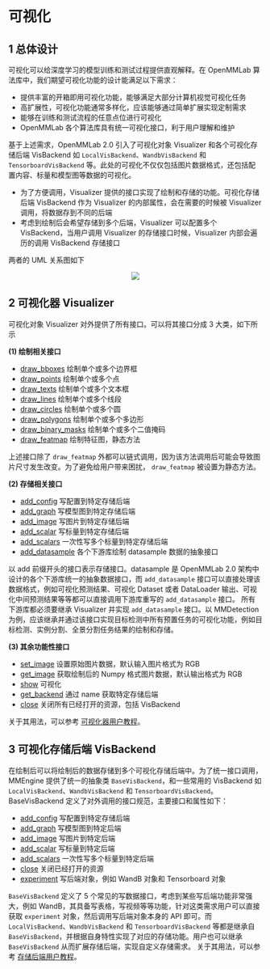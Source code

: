 # 可视化

## 1 总体设计

可视化可以给深度学习的模型训练和测试过程提供直观解释。在 OpenMMLab 算法库中，我们期望可视化功能的设计能满足以下需求：

- 提供丰富的开箱即用可视化功能，能够满足大部分计算机视觉可视化任务
- 高扩展性，可视化功能通常多样化，应该能够通过简单扩展实现定制需求
- 能够在训练和测试流程的任意点位进行可视化
- OpenMMLab 各个算法库具有统一可视化接口，利于用户理解和维护

基于上述需求，OpenMMLab 2.0 引入了可视化对象 Visualizer 和各个可视化存储后端 VisBackend 如 `LocalVisBackend`、`WandbVisBackend` 和 `TensorboardVisBackend` 等。此处的可视化不仅仅包括图片数据格式，还包括配置内容、标量和模型图等数据的可视化。

- 为了方便调用，Visualizer 提供的接口实现了绘制和存储的功能。可视化存储后端 VisBackend 作为 Visualizer 的内部属性，会在需要的时候被 Visualizer 调用，将数据存到不同的后端
- 考虑到绘制后会希望存储到多个后端，Visualizer 可以配置多个 VisBackend，当用户调用 Visualizer 的存储接口时候，Visualizer 内部会遍历的调用 VisBackend 存储接口

两者的 UML 关系图如下

<div align="center">
 <img src="https://user-images.githubusercontent.com/17425982/163327736-f7cb3b16-ef07-46bc-982a-3cc7495e6c82.png" >
</div>

## 2 可视化器 Visualizer

可视化对象 Visualizer 对外提供了所有接口。可以将其接口分成 3 大类，如下所示

**(1) 绘制相关接口**

- [draw_bboxes](mmengine.visualization.Visualizer.draw_bboxes) 绘制单个或多个边界框
- [draw_points](mmengine.visualization.Visualizer.draw_points) 绘制单个或多个点
- [draw_texts](mmengine.visualization.Visualizer.draw_texts) 绘制单个或多个文本框
- [draw_lines](mmengine.visualization.Visualizer.draw_lines) 绘制单个或多个线段
- [draw_circles](mmengine.visualization.Visualizer.draw_circles) 绘制单个或多个圆
- [draw_polygons](mmengine.visualization.Visualizer.draw_polygons) 绘制单个或多个多边形
- [draw_binary_masks](mmengine.visualization.Visualizer.draw_binary_masks) 绘制单个或多个二值掩码
- [draw_featmap](mmengine.visualization.Visualizer.draw_featmap) 绘制特征图，静态方法

上述接口除了 `draw_featmap` 外都可以链式调用，因为该方法调用后可能会导致图片尺寸发生改变。为了避免给用户带来困扰， `draw_featmap` 被设置为静态方法。

**(2) 存储相关接口**

- [add_config](mmengine.visualization.Visualizer.add_config) 写配置到特定存储后端
- [add_graph](mmengine.visualization.Visualizer.add_graph) 写模型图到特定存储后端
- [add_image](mmengine.visualization.Visualizer.add_image) 写图片到特定存储后端
- [add_scalar](mmengine.visualization.Visualizer.add_scalar) 写标量到特定存储后端
- [add_scalars](mmengine.visualization.Visualizer.add_scalars) 一次性写多个标量到特定存储后端
- [add_datasample](mmengine.visualization.Visualizer.add_datasample) 各个下游库绘制 datasample 数据的抽象接口

以 add 前缀开头的接口表示存储接口。datasample 是 OpenMMLab 2.0 架构中设计的各个下游库统一的抽象数据接口，而 `add_datasample` 接口可以直接处理该数据格式，例如可视化预测结果、可视化 Dataset 或者 DataLoader 输出、可视化中间预测结果等等都可以直接调用下游库重写的 `add_datasample` 接口。
所有下游库都必须要继承 Visualizer 并实现 `add_datasample` 接口。以 MMDetection 为例，应该继承并通过该接口实现目标检测中所有预置任务的可视化功能，例如目标检测、实例分割、全景分割任务结果的绘制和存储。

**(3) 其余功能性接口**

- [set_image](mmengine.visualization.Visualizer.set_image) 设置原始图片数据，默认输入图片格式为 RGB
- [get_image](mmengine.visualization.Visualizer.get_image) 获取绘制后的 Numpy 格式图片数据，默认输出格式为 RGB
- [show](mmengine.visualization.Visualizer.show) 可视化
- [get_backend](mmengine.visualization.Visualizer.get_backend) 通过 name 获取特定存储后端
- [close](mmengine.visualization.Visualizer.close) 关闭所有已经打开的资源，包括 VisBackend

关于其用法，可以参考 [可视化器用户教程](../advanced_tutorials/visualization.md)。

## 3 可视化存储后端 VisBackend

在绘制后可以将绘制后的数据存储到多个可视化存储后端中。为了统一接口调用，MMEngine 提供了统一的抽象类 `BaseVisBackend`，和一些常用的 VisBackend 如 `LocalVisBackend`、`WandbVisBackend` 和 `TensorboardVisBackend`。
BaseVisBackend 定义了对外调用的接口规范，主要接口和属性如下：

- [add_config](mmengine.visualization.BaseVisBackend.add_config) 写配置到特定存储后端
- [add_graph](mmengine.visualization.BaseVisBackend.add_graph) 写模型图到特定后端
- [add_image](mmengine.visualization.BaseVisBackend.add_image) 写图片到特定后端
- [add_scalar](mmengine.visualization.BaseVisBackend.add_scalar) 写标量到特定后端
- [add_scalars](mmengine.visualization.BaseVisBackend.add_scalars) 一次性写多个标量到特定后端
- [close](mmengine.visualization.BaseVisBackend.close) 关闭已经打开的资源
- [experiment](mmengine.visualization.BaseVisBackend.experiment) 写后端对象，例如 WandB 对象和 Tensorboard 对象

`BaseVisBackend` 定义了 5 个常见的写数据接口，考虑到某些写后端功能非常强大，例如 WandB，其具备写表格，写视频等等功能，针对这类需求用户可以直接获取 `experiment` 对象，然后调用写后端对象本身的 API 即可。而 `LocalVisBackend`、`WandbVisBackend` 和 `TensorboardVisBackend` 等都是继承自 `BaseVisBackend`，并根据自身特性实现了对应的存储功能。用户也可以继承 `BaseVisBackend` 从而扩展存储后端，实现自定义存储需求。
关于其用法，可以参考 [存储后端用户教程](../advanced_tutorials//visualization.md)。
